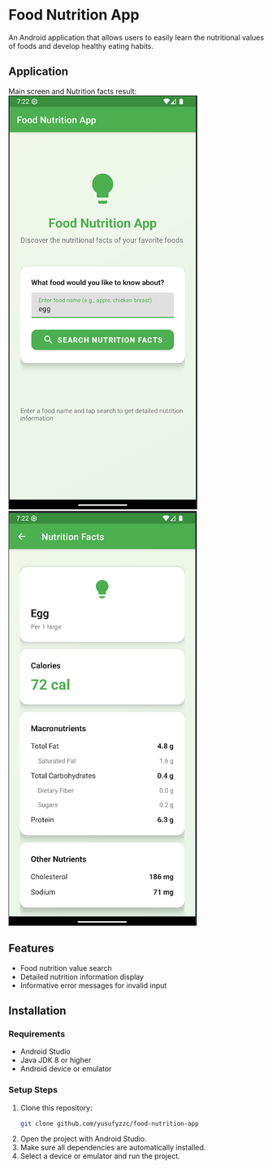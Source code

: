 # Food Nutrition App

An Android application that allows users to easily learn the nutritional values of foods and develop healthy eating habits.

## Application

Main screen and Nutrition facts result:  
![Main Screen](https://github.com/yusufyzzc/food-nutrition-app/blob/ac4f9879316f1c42211fa02f6d5d6d7878872ef0/ss/screenshot1.png)                       ![Nutrition Facts Result](https://github.com/yusufyzzc/food-nutrition-app/blob/ac4f9879316f1c42211fa02f6d5d6d7878872ef0/ss/screenshot2.png)

## Features

- Food nutrition value search
- Detailed nutrition information display
- Informative error messages for invalid input

## Installation

### Requirements

- Android Studio 
- Java JDK 8 or higher
- Android device or emulator

### Setup Steps

1. Clone this repository:
    ```bash
    git clone github.com/yusufyzzc/food-nutrition-app
    ```
2. Open the project with Android Studio.
3. Make sure all dependencies are automatically installed.
4. Select a device or emulator and run the project.
